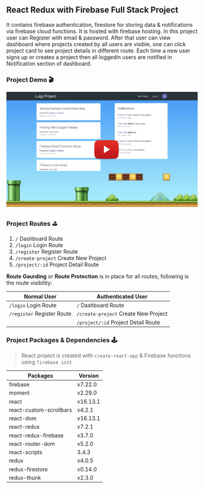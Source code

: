 ## React Redux with Firebase Full Stack Project

It contains firebase authentication, firestore for storing data & notifications via firebase cloud functions. It is hosted with firebase hosting. In this project user can Register with email & password. After that user can view dashboard where projects created by all users are visible, one can click project card to see project details in different route. Each time a new user signs up or creates a project then all loggedin users are notified in Notification section of dashboard.


### Project Demo 🎬

[![React Redux Firebase Project Demo](./poster.jpg)](https://youtu.be/VG-QFiRA6SE "React Redux Firebase Project Demo")


### Project Routes ⛳️

1. `/` Dashboard Route
2. `/login` Login Route
3. `/register` Register Route
4. `/create-project` Create New Project
5. `/project/:id` Project Detail Route


**Route Gaurding** or **Route Protection** is in place for all routes, following is the route visibility:

| Normal User                | Authenticated User                   |
|----------------------------|--------------------------------------|
| `/login` Login Route       | `/` Dashboard Route                  |
| `/register` Register Route | `/create-project` Create New Project |
|                            | `/project/:id` Project Detail Route  |


### Project Packages & Dependencies 🕹

> React project is created with `create-react-app` & Firebase functions using `firebase init`

|Packages                 | Version  |
|-------------------------|----------|
| firebase                | v7.22.0  |
| moment                  | v2.29.0  |
| react                   | v16.13.1 |
| react-custom-scrollbars | v4.2.1   |
| react-dom               | v16.13.1 |
| react-redux             | v7.2.1   |
| react-redux-firebase    | v3.7.0   |
| react-router-dom        | v5.2.0   |
| react-scripts           | 3.4.3    |
| redux                   | v4.0.5   |
| redux-firestore         | v0.14.0  |
| redux-thunk             | v2.3.0   |
